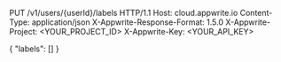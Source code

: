 PUT /v1/users/{userId}/labels HTTP/1.1
Host: cloud.appwrite.io
Content-Type: application/json
X-Appwrite-Response-Format: 1.5.0
X-Appwrite-Project: &lt;YOUR_PROJECT_ID&gt;
X-Appwrite-Key: &lt;YOUR_API_KEY&gt;

{
  "labels": []
}
